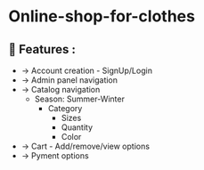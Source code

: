 # Online-shop-for-clothes
## :ledger: Features : 
- -> Account creation - SignUp/Login
- -> Admin panel navigation 
- -> Catalog navigation 
  - Season: Summer-Winter
      - Category
        - Sizes
        - Quantity
        - Color 
 - -> Cart - Add/remove/view options 
 - -> Pyment options
